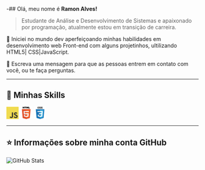 -## Olá, meu nome é <strong>Ramon Alves!</strong>

> Estudante de Análise e Desenvolvimento de Sistemas e apaixonado por programação, atualmente estou em transição de carreira.

🔭 Iniciei no mundo dev aperfeiçoando minhas habilidades em desenvolvimento web Front-end com alguns projetinhos, ultilizando HTML5| CSS|JavaScript. 

💬 Escreva uma mensagem para que as pessoas entrem em contato com você, ou te faça perguntas.

----

## 🚀 Minhas Skills


<code><img height="32" src="https://raw.githubusercontent.com/github/explore/80688e429a7d4ef2fca1e82350fe8e3517d3494d/topics/javascript/javascript.png" alt="Javascript"/></code>
<code><img height="32" src="https://raw.githubusercontent.com/github/explore/80688e429a7d4ef2fca1e82350fe8e3517d3494d/topics/html/html.png" alt="HTML5"/></code>
<code><img height="32" src="https://raw.githubusercontent.com/github/explore/80688e429a7d4ef2fca1e82350fe8e3517d3494d/topics/css/css.png" alt="CSS"/></code>

---

## ⭐ Informações sobre minha conta GitHub
![GitHub Stats](https://github-readme-stats.vercel.app/api?marquesramon92=maarquesramon92&show_icons=true)
